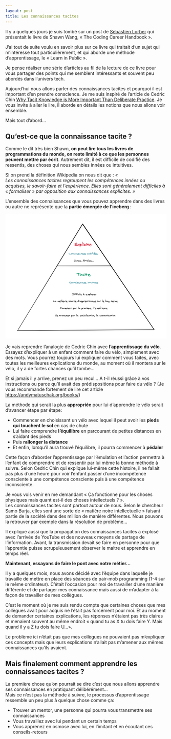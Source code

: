 ```yaml
---
layout: post
title: Les connaissances tacites
---
```


Il y a quelques jours je suis tombé sur un post de [Sebastien Lorber](https://www.linkedin.com/posts/sebastienlorber_reactjs-javascript-dev-activity-6684382090517090304-sOlS) qui présentait le livre de Shawn Wang, « The Coding Career Handbook ».

J’ai tout de suite voulu en savoir plus sur ce livre qui traitait d’un sujet qui m’intéresse tout particulièrement, et qui aborde une méthode d’apprentissage, le « Learn in Public ».

Je pense réaliser une série d’articles au fil de la lecture de ce livre pour vous partager des points qui me semblent intéressants et souvent peu abordés dans l’univers tech.

Aujourd’hui nous allons parler des connaissances tacites et pourquoi il est important d’en prendre conscience. Je me suis inspiré de l’article de Cedric Chin [Why Tacit Knowledge is More Important Than Deliberate Practice](https://commoncog.com/blog/tacit-knowledge-is-a-real-thing/). Je vous invite à aller le lire, il aborde en détails les notions que nous allons voir ensemble.

Mais tout d’abord…

## Qu’est-ce que la connaissance tacite ?

Comme le dit très bien Shawn, **on peut lire tous les livres de programmations du monde, on reste limité à ce que les personnes peuvent mettre par écrit**. Autrement dit, il est difficile de codifié des ressentis, des choses qui nous sembles innées ou intuitives.

Si on prend la définition Wikipedia on nous dit que : *« Les connaissances tacites regroupent les compétences innées ou acquises, le savoir-faire et l'expérience. Elles sont généralement difficiles à « formaliser » par opposition aux connaissances explicites. »*

L’ensemble des connaissances que vous pouvez apprendre dans des livres ou autre ne représente que la **partie émergée de l’iceberg** : 
<p align="center">
<img alt="tacit_knowledge" src="../images/posts/tacit_knowledge.png" width="600"/>
</p>

Je vais reprendre l’analogie de Cedric Chin avec **l’apprentissage du vélo**. 
Essayez d’expliquer à un enfant comment faire du vélo, simplement avec des mots. Vous pourrez toujours lui expliquer comment vous faites, avec toutes les meilleures explications du monde, au moment où il montera sur le vélo, il y a de fortes chances qu’il tombe…   

Et si jamais il y arrive, prenez un peu recul… A t-il réussi grâce à vos instructions ou parce qu’il avait des prédispositions pour faire du vélo ?
(Je vous recommande fortement de lire cet article https://andymatuschak.org/books/)

La méthode qui serait la plus **appropriée** pour lui d’apprendre le vélo serait d’avancer étape par étape: 

- Commencer en choisissant un vélo avec lequel il peut avoir les **pieds qui touchent le sol** en cas de chute
- Lui faire comprendre **l’équilibre** en parcourant de petites distances en s’aidant des pieds
- Puis **rallonger la distance**
- Et enfin, lorsqu’il aura trouvé l’équilibre, il pourra commencer à **pédaler**

Cette façon d’aborder l’apprentissage par l’émulation et l’action permettra à l’enfant de comprendre et de ressentir par lui même la bonne méthode à suivre.
Selon Cedric Chin qui explique lui-même cette histoire, il ne fallait pas plus d’une heure pour voir l’enfant passer d’une incompétence consciente à une compétence consciente puis à une compétence inconsciente.

Je vous vois venir en me demandant « Ça fonctionne pour les choses physiques mais quant est-il des choses intellectuels ? ».   
Les connaissances tacites sont partout autour de nous. Selon le chercheur Samo Burja, elles sont une sorte de « matière noire intellectuelle » faisant partie de la société dans des million de manière différentes. Nous pouvons la retrouver par exemple dans la résolution de problème…

Il explique aussi que la propagation des connaissances tacites a explosé avec l’arrivée de YouTube et des nouveaux moyens de partage de l’information. Avant, la transmission devait se faire en personne pour que l’apprentie puisse scrupuleusement observer le maitre et apprendre en temps réel.

**Maintenant, essayons de faire le pont avec notre métier...**

Il y a quelques mois, nous avons décidé avec l’équipe dans laquelle je travaille de mettre en place des séances de pair-mob programming (1-4 sur le même ordinateur).
C’était l’occasion pour moi de travailler d’une manière différente et de partager mes connaissance mais aussi de m’adapter à la façon de travailler de mes collègues.   

C’est le moment où je me suis rendu compte que certaines choses que mes collègues avait pour acquis ne l’était pas forcément pour moi.
Et au moment de demander certaines explications, les réponses n’étaient pas très claires et menaient souvent au même endroit « quand tu as X tu dois faire Y. Mais quand il y a Z tu dois faire U…».

Le problème ici n’était pas que mes collègues ne pouvaient pas m’expliquer ces concepts mais que leurs explications n’allait pas m’amener aux mêmes connaissances qu’ils avaient.

## Mais finalement comment apprendre les connaissances tacites ?

La première chose qu’on pourrait se dire c’est que nous allons apprendre ses connaissances en pratiquant délibérément...   
Mais ce n’est pas la méthode à suivre, le processus d’apprentissage ressemble un peu plus à quelque chose comme ça:
- Trouver un mentor, une personne qui pourra vous transmettre ses connaissances
- Vous travaillez avec lui pendant un certain temps
- Vous apprenez en osmose avec lui, en l’imitant et en écoutant ces conseils-retours
